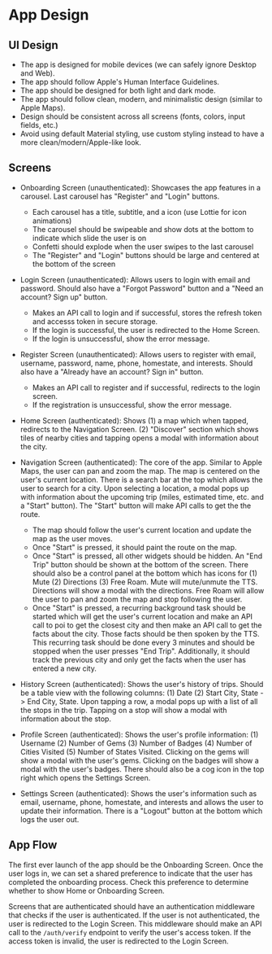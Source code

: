 # App Design

## UI Design

- The app is designed for mobile devices (we can safely ignore Desktop and Web).
- The app should follow Apple's Human Interface Guidelines.
- The app should be designed for both light and dark mode. 
- The app should follow clean, modern, and minimalistic design (similar to Apple Maps).
- Design should be consistent across all screens (fonts, colors, input fields, etc.)
- Avoid using default Material styling, use custom styling instead to have a more clean/modern/Apple-like look.

## Screens

- Onboarding Screen (unauthenticated): Showcases the app features in a carousel. Last carousel has "Register" and "Login" buttons.
    - Each carousel has a title, subtitle, and a icon (use Lottie for icon animations)
    - The carousel should be swipeable and show dots at the bottom to indicate which slide the user is on
    - Confetti should explode when the user swipes to the last carousel
    - The "Register" and "Login" buttons should be large and centered at the bottom of the screen

- Login Screen (unauthenticated): Allows users to login with email and password. Should also have a "Forgot Password" button and a "Need an account? Sign up" button.
    - Makes an API call to login and if successful, stores the refresh token and accesss token in secure storage.
    - If the login is successful, the user is redirected to the Home Screen.
    - If the login is unsuccessful, show the error message.

- Register Screen (unauthenticated): Allows users to register with email, username, password, name, phone, homestate, and interests. Should also have a "Already have an account? Sign in" button.
    - Makes an API call to register and if successful, redirects to the login screen.
    - If the registration is unsuccessful, show the error message.

- Home Screen (authenticated): Shows (1) a map which when tapped, redirects to the Navigation Screen. (2) "Discover" section which shows tiles of nearby cities and tapping opens a modal with information about the city.

- Navigation Screen (authenticated): The core of the app. Similar to Apple Maps, the user can pan and zoom the map. The map is centered on the user's current location. There is a search bar at the top which allows the user to search for a city. Upon selecting a location, a modal pops up with information about the upcoming trip (miles, estimated time, etc. and a "Start" button). The "Start" button will make API calls to get the the route.
    - The map should follow the user's current location and update the map as the user moves.
    - Once "Start" is pressed, it should paint the route on the map.
    - Once "Start" is pressed, all other widgets should be hidden. An "End Trip" button should be shown at the bottom of the screen. There should also be a control panel at the bottom which has icons for (1) Mute (2) Directions (3) Free Roam. Mute will mute/unmute the TTS. Directions will show a modal with the directions. Free Roam will allow the user to pan and zoom the map and stop following the user. 
    - Once "Start" is pressed, a recurring background task should be started which will get the user's current location and make an API call to poi to get the closest city and then make an API call to get the facts about the city. Those facts should be then spoken by the TTS. This recurring task should be done every 3 minutes and should be stopped when the user presses "End Trip". Additionally, it should track the previous city and only get the facts when the user has entered a new city.

- History Screen (authenticated): Shows the user's history of trips. Should be a table view with the following columns: (1) Date (2) Start City, State -> End City, State. Upon tapping a row, a modal pops up with a list of all the stops in the trip. Tapping on a stop will show a modal with information about the stop.

- Profile Screen (authenticated): Shows the user's profile information: (1) Username (2) Number of Gems (3) Number of Badges (4) Number of Cities Visited (5) Number of States Visited. Clicking on the gems will show a modal with the user's gems. Clicking on the badges will show a modal with the user's badges. There should also be a cog icon in the top right which opens the Settings Screen.

- Settings Screen (authenticated): Shows the user's information such as email, username, phone, homestate, and interests and allows the user to update their information. There is a "Logout" button at the bottom which logs the user out.

## App Flow

The first ever launch of the app should be the Onboarding Screen. Once the user logs in, we can set a shared preference to indicate that the user has completed the onboarding process. Check this preference to determine whether to show Home or Onboarding Screen.

Screens that are authenticated should have an authentication middleware that checks if the user is authenticated. If the user is not authenticated, the user is redirected to the Login Screen. This middleware should make an API call to the `/auth/verify` endpoint to verify the user's access token. If the access token is invalid, the user is redirected to the Login Screen.



